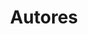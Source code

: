 ---
title: Autores
slug: autores
description: Listado de autores
draft: true
noindex: true
translationKey: authors
---